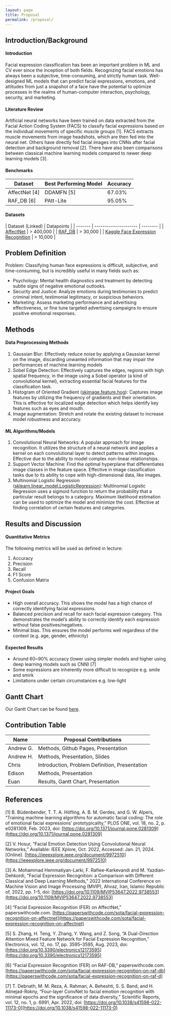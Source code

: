 ```yaml
---
layout: page
title: Proposal
permalink: /proposal/
---
```


## Introduction/Background

#### Introduction
Facial expression classification has been an important problem in ML and CV ever since the inception of both fields. Recognizing facial emotions has always been a subjective, time-consuming, and strictly human task. Well-designed ML models that can predict facial expressions, emotions, and attitudes from just a snapshot of a face have the potential to optimize processes in the realms of human-computer interaction, psychology, security, and marketing.

#### Literature Review
Artificial neural networks have been trained on data extracted from the Facial Action Coding System (FACS) to classify facial expressions based on the individual movements of specific muscle groups [1]. FACS extracts muscle movements from image headshots, which are then fed into the neural net. Others have directly fed facial images into CNNs after facial detection and background removal [2]. There have also been comparisons between classical machine learning models compared to newer deep learning models [3].

#### Benchmarks

| Dataset | Best Performing Model | Accuracy |
| ------- | --------------------- | -------- |
| AffectNet [4] | DDAMFN [5] | 67.03% |
| RAF_DB [6]    | PAtt-Lite  | 95.05% |

#### Datasets

| Dataset (Linked) | Datapoints |
| ------- | --------------------- | -------- |
| [AffectNet](http://mohammadmahoor.com/affectnet/) | > 400,000 |
| [RAF_DB](http://www.whdeng.cn/raf/model1.html#dataset)    | > 30,000  |
| [Kaggle Face Expression Recognition](https://www.kaggle.com/datasets/jonathanoheix/face-expression-recognition-dataset/) | > 10,000 |



## Problem Definition
Problem: Classifying human face expressions is difficult, subjective, and time-consuming, but is incredibly useful in many fields such as:
* Psychology: Mental health diagnostics and treatment by detecting subtle signs of negative emotional outlooks.
* Security and Justice: Analyze emotions during testimonies to predict criminal intent, testimonial legitimacy, or suspicious behaviors.
* Marketing: Assess marketing performance and advertising effectiveness, or fine tune targeted advertising campaigns to ensure positive emotional responses.


## Methods
#### Data Preprocessing Methods
1. Gaussian Blur: Effectively reduce noise by applying a Gaussian kernel on the image, discarding unwanted information that may impair the performances of machine learning models
2. Sobel Edge Detection: Effectively captures the edges, regions with high spatial frequency, in the image using a Sobel operator (a kind of convolutional kernel), extracting essential facial features for the classification task.
3. Histogram of Oriented Gradient ([skimage.feature.hog](https://scikit-image.org/docs/stable/auto_examples/features_detection/plot_hog.html)): Captures image features by utilizing the frequency of gradients and their orientation. This is effective for localized edge detection which helps identify key features such as eyes and mouth.
4. Image augmentation: Stretch and rotate the existing dataset to increase model robustness and accuracy.

#### ML Algorithms/Models
1. Convolutional Neural Networks: A popular approach for image recognition. It utilizes the structure of a neural network and applies a kernel on each convolutional layer to detect patterns within images. Effective due to the ability to model complex non-linear relationships.
2. Support Vector Machine: Find the optimal hyperplane that differentiates image classes in the feature space. Effective in image classification tasks due to its ability to cope with high-dimensional data, like images. 
3. Multinomial Logistic Regression ([sklearn.linear_model.LogisticRegression](https://scikit-learn.org/stable/modules/generated/sklearn.linear_model.LogisticRegression.html)): Multinomial Logistic Regression uses a sigmoid function to return the probability that a particular result belongs to a category. Maximum likelihood estimation can be used to optimize the model and minimize the cost. Effective at finding correlation of certain features and categories.

## Results and Discussion

#### Quantitative Metrics
The following metrics will be used as defined in lecture:
1. Accuracy
2. Precision
3. Recall
4. F1 Score
5. Confusion Matrix

#### Project Goals
* High overall accuracy. This shows the model has a high chance of correctly identifying facial expressions.
* Balanced precision and recall for each facial expression category. This demonstrates the model’s ability to correctly identify each expression without false positives/negatives. 
* Minimal bias. This ensures the model performs well regardless of the context (e.g. age, gender, ethnicity)


#### Expected Results
* Around 60~90% accuracy (lower using simpler models and higher using deep learning models such as CNN) [7]
* Some expressions are inherently more difficult to recognize e.g. smile and smirk
* Limitations under certain circumstances e.g. low-light


## Gantt Chart
Our Gantt Chart can be found [here](https://github.com/e019chen/ML-Facial-Expression-Recognition/blob/jekyll-integration/GanttChart.xlsx).


## Contribution Table

| Name | Proposal Contributions |
| ---- | ---------------------- |
| Andrew G. | Methods, Github Pages, Presentation |
| Andrew H. | Methods, Presentation, Slides |
| Chris | Introduction, Problem Definition, Presentation |
| Edison | Methods, Presentation |
| Euan | Results, Gantt Chart, Presentation |


## References
[1] B. Büdenbender, T. T. A. Höfling, A. B. M. Gerdes, and G. W. Alpers, “Training machine learning algorithms for automatic facial coding: The role of emotional facial expressions’ prototypicality,” PLOS ONE, vol. 18, no. 2, p. e0281309, Feb. 2023, doi: [https://doi.org/10.1371/journal.pone.0281309](https://doi.org/10.1371/journal.pone.0281309)

[2] V. Hosur, “Facial Emotion Detection Using Convolutional Neural Networks,” Available: IEEE Xplore, Oct. 2022, Accessed: Jan. 21, 2024. [Online]. [https://ieeexplore.ieee.org/document/9972510](https://ieeexplore.ieee.org/document/9972510)

[3] A. Mohammad Hemmatiyan-Larki, F. Rafiee-Karkevandi and M. Yazdian-Dehkordi, "Facial Expression Recognition: a Comparison with Different Classical and Deep Learning Methods," 2022 International Conference on Machine Vision and Image Processing (MVIP), Ahvaz, Iran, Islamic Republic of, 2022, pp. 1-5, doi: [https://doi.org/10.1109/MVIP53647.2022.9738553](https://doi.org/10.1109/MVIP53647.2022.9738553)

[4] “Facial Expression Recognition (FER) on AffectNet,” paperswithcode.com. [https://paperswithcode.com/sota/facial-expression-recognition-on-affectnet](https://paperswithcode.com/sota/facial-expression-recognition-on-affectnet)

[5] S. Zhang, H. Teng, Y. Zhang, Y. Wang, and Z. Song, “A Dual-Direction Attention Mixed Feature Network for Facial Expression Recognition,” Electronics, vol. 12, no. 17, pp. 3595–3595, Aug. 2023, doi: [https://doi.org/10.3390/electronics12173595](https://doi.org/10.3390/electronics12173595)

[6] “Facial Expression Recognition (FER) on RAF-DB,” paperswithcode.com. [https://paperswithcode.com/sota/facial-expression-recognition-on-raf-db](https://paperswithcode.com/sota/facial-expression-recognition-on-raf-d)

[7] T. Debnath, M. M. Reza, A. Rahman, A. Beheshti, S. S. Band, and H. Alinejad-Rokny, “Four-layer ConvNet to facial emotion recognition with minimal epochs and the significance of data diversity,” Scientific Reports, vol. 12, no. 1, p. 6991, Apr. 2022, doi: [https://doi.org/10.1038/s41598-022-11173-0](https://doi.org/10.1038/s41598-022-11173-0)